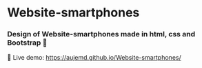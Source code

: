 # Website-smartphones
### Design of Website-smartphones made in html, css and Bootstrap :rocket:
:mag_right: Live demo: https://aujemd.github.io/Website-smartphones/
